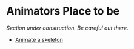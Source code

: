 # Animators Place to be

_Section under construction. Be careful out there._

- [Animate a skeleton](animate-a-skeleton.md)
